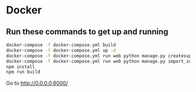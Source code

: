 
# Docker  

## Run these commands to get up and running

```bash
docker-compose -f docker-compose.yml build
docker-compose -f docker-compose.yml up -d
docker-compose -f docker-compose.yml run web python manage.py createsuperuser
docker-compose -f docker-compose.yml run web python manage.py import_zoom_csv
npm install
npm run build

```

Go to http://0.0.0.0:8000/

